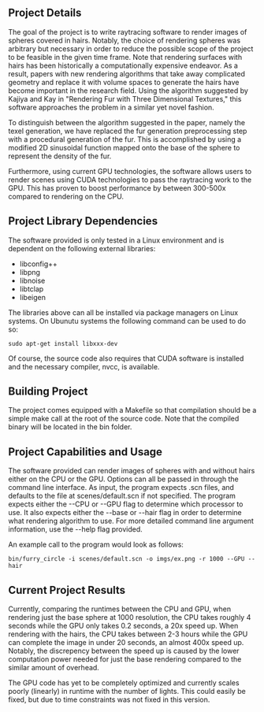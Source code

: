 ## Project Details

The goal of the project is to write raytracing software to render images of
spheres covered in hairs. Notably, the choice of rendering spheres was
arbitrary but necessary in order to reduce the possible scope of the project
to be feasible in the given time frame. Note that rendering surfaces with
hairs has been historically a computationally expensive endeavor. As a result,
papers with new rendering algorithms that take away complicated geometry
and replace it with volume spaces to generate the hairs have become important
in the research field. Using the algorithm suggested by Kajiya and Kay in
"Rendering Fur with Three Dimensional Textures," this software approaches the
problem in a similar yet novel fashion.

To distinguish between the algorithm suggested in the paper, namely the
texel generation, we have replaced the fur generation preprocessing step
with a procedural generation of the fur. This is accomplished by using a
modified 2D sinusoidal function mapped onto the base of the sphere to
represent the density of the fur.

Furthermore, using current GPU technologies, the software allows users to
render scenes using CUDA technologies to pass the raytracing work to the
GPU. This has proven to boost performance by between 300-500x compared to
rendering on the CPU.

## Project Library Dependencies

The software provided is only tested in a Linux environment and is dependent
on the following external libraries:

* libconfig++
* libpng
* libnoise
* libtclap
* libeigen

The libraries above can all be installed via package managers on Linux systems.
On Ubunutu systems the following command can be used to do so:

`sudo apt-get install libxxx-dev`

Of course, the source code also requires that CUDA software is installed and
the necessary compiler, nvcc, is available.

## Building Project

The project comes equipped with a Makefile so that compilation should be a
simple make call at the root of the source code. Note that the compiled
binary will be located in the bin folder.

## Project Capabilities and Usage

The software provided can render images of spheres with and without hairs
either on the CPU or the GPU. Options can all be passed in through the
command line interface. As input, the program expects .scn files, and
defaults to the file at scenes/default.scn if not specified. The program
expects either the --CPU or --GPU flag to determine which processor to use.
It also expects either the --base or --hair flag in order to determine what
rendering algorithm to use. For more detailed command line argument information,
use the --help flag provided.

An example call to the program would look as follows:

`bin/furry_circle -i scenes/default.scn -o imgs/ex.png -r 1000 --GPU --hair`

## Current Project Results

Currently, comparing the runtimes between the CPU and GPU, when rendering just
the base sphere at 1000 resolution, the CPU takes roughly 4 seconds while the
GPU only takes 0.2 seconds, a 20x speed up. When rendering with the hairs, the
CPU takes between 2-3 hours while the GPU can complete the image in under 20
seconds, an almost 400x speed up. Notably, the discrepency between the speed up
is caused by the lower computation power needed for just the base rendering
compared to the similar amount of overhead.

The GPU code has yet to be completely optimized and currently scales poorly
(linearly) in runtime with the number of lights. This could easily be fixed,
but due to time constraints was not fixed in this version. 